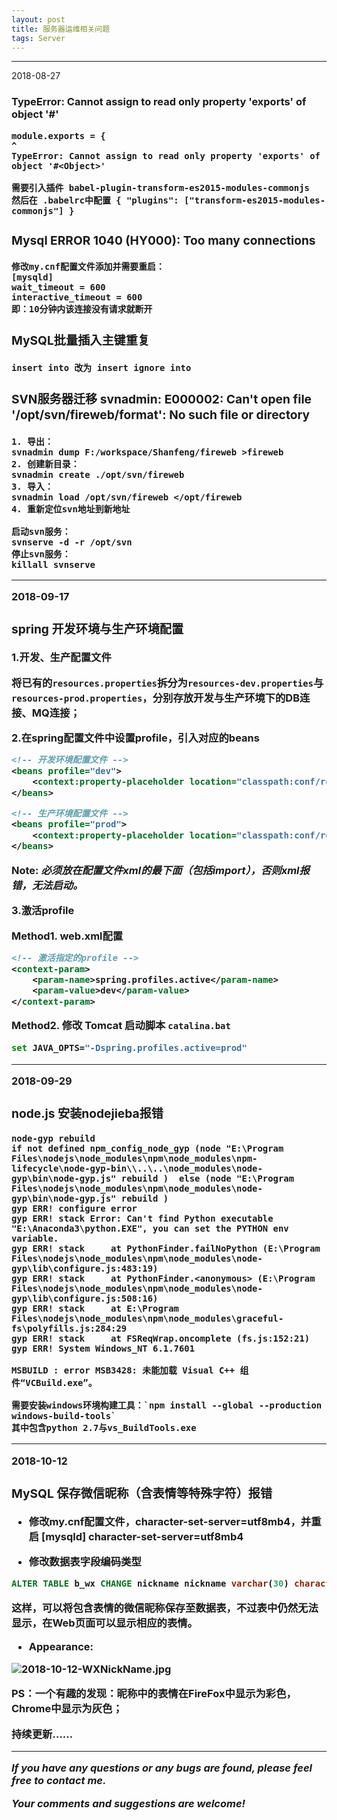 ```yaml
---
layout: post
title: 服务器运维相关问题
tags: Server
---
```


---
2018-08-27

### TypeError: Cannot assign to read only property 'exports' of object '#<Object>'

    module.exports = {
    ^
    TypeError: Cannot assign to read only property 'exports' of object '#<Object>'

    需要引入插件 babel-plugin-transform-es2015-modules-commonjs
    然后在 .babelrc中配置 { "plugins": ["transform-es2015-modules-commonjs"] }


### Mysql ERROR 1040 (HY000): Too many connections

    修改my.cnf配置文件添加并需要重启：
    [mysqld] 
    wait_timeout = 600
    interactive_timeout = 600
    即：10分钟内该连接没有请求就断开


### MySQL批量插入主键重复

    insert into 改为 insert ignore into


### SVN服务器迁移 svnadmin: E000002: Can't open file '/opt/svn/fireweb/format': No such file or directory

    1. 导出：
    svnadmin dump F:/workspace/Shanfeng/fireweb >fireweb
    2. 创建新目录：
    svnadmin create ./opt/svn/fireweb
    3. 导入：
    svnadmin load /opt/svn/fireweb </opt/fireweb
    4. 重新定位svn地址到新地址

    启动svn服务：
    svnserve -d -r /opt/svn
    停止svn服务：
    killall svnserve

---
2018-09-17

### spring 开发环境与生产环境配置

1.开发、生产配置文件

将已有的`resources.properties`拆分为`resources-dev.properties`与`resources-prod.properties`，分别存放开发与生产环境下的DB连接、MQ连接；

2.在spring配置文件中设置profile，引入对应的beans

``` xml
<!-- 开发环境配置文件 -->
<beans profile="dev">
    <context:property-placeholder location="classpath:conf/resources-dev.properties"/>
</beans>

<!-- 生产环境配置文件 -->
<beans profile="prod">
    <context:property-placeholder location="classpath:conf/resources-prod.properties"/>
</beans>
```

Note: ***必须放在配置文件xml的最下面（包括import），否则xml报错，无法启动。***

3.激活profile

Method1. web.xml配置

``` xml
<!-- 激活指定的profile -->
<context-param> 
    <param-name>spring.profiles.active</param-name> 
    <param-value>dev</param-value> 
</context-param>
```

Method2. 修改 Tomcat 启动脚本 `catalina.bat`

``` bash
set JAVA_OPTS="-Dspring.profiles.active=prod"
```

---
2018-09-29

### node.js 安装nodejieba报错
    node-gyp rebuild
    if not defined npm_config_node_gyp (node "E:\Program Files\nodejs\node_modules\npm\node_modules\npm-lifecycle\node-gyp-bin\\..\..\node_modules\node-gyp\bin\node-gyp.js" rebuild )  else (node "E:\Program Files\nodejs\node_modules\npm\node_modules\node-gyp\bin\node-gyp.js" rebuild )
    gyp ERR! configure error
    gyp ERR! stack Error: Can't find Python executable "E:\Anaconda3\python.EXE", you can set the PYTHON env variable.
    gyp ERR! stack     at PythonFinder.failNoPython (E:\Program Files\nodejs\node_modules\npm\node_modules\node-gyp\lib\configure.js:483:19)
    gyp ERR! stack     at PythonFinder.<anonymous> (E:\Program Files\nodejs\node_modules\npm\node_modules\node-gyp\lib\configure.js:508:16)
    gyp ERR! stack     at E:\Program Files\nodejs\node_modules\npm\node_modules\graceful-fs\polyfills.js:284:29
    gyp ERR! stack     at FSReqWrap.oncomplete (fs.js:152:21)
    gyp ERR! System Windows_NT 6.1.7601

    MSBUILD : error MSB3428: 未能加载 Visual C++ 组件“VCBuild.exe”。

    需要安装windows环境构建工具：`npm install --global --production windows-build-tools`
    其中包含python 2.7与vs_BuildTools.exe

---
2018-10-12

### MySQL 保存微信昵称（含表情等特殊字符）报错

- 修改my.cnf配置文件，character-set-server=utf8mb4，并重启
[mysqld]
character-set-server=utf8mb4

- 修改数据表字段编码类型

``` sql
ALTER TABLE b_wx CHANGE nickname nickname varchar(30) character set utf8mb4 collate utf8mb4_unicode_ci;
``` 

这样，可以将包含表情的微信昵称保存至数据表，不过表中仍然无法显示，在Web页面可以显示相应的表情。

- Appearance: 

![2018-10-12-WXNickName.jpg](https://github.com/heartsuit/heartsuit.github.io/raw/master/pictures/2018-10-12-WXNickName.jpg)

PS：一个有趣的发现：昵称中的表情在FireFox中显示为彩色，Chrome中显示为灰色；

持续更新……

---
***If you have any questions or any bugs are found, please feel free to contact me.***

***Your comments and suggestions are welcome!***